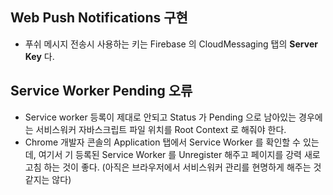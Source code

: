 ## Web Push Notifications 구현
- 푸쉬 메시지 전송시 사용하는 키는 Firebase 의 CloudMessaging 탭의 **Server Key** 다.

## Service Worker Pending 오류
- Service worker 등록이 제대로 안되고 Status 가 Pending 으로 남아있는 경우에는 서비스워커 자바스크립트 파일 위치를 Root Context 로 해줘야 한다.
- Chrome 개발자 콘솔의 Application 탭에서 Service Worker 를 확인할 수 있는데, 여기서 기 등록된 Service Worker 를 Unregister 해주고 페이지를 강력 새로고침 하는 것이 좋다. (아직은 브라우저에서 서비스워커 관리를 현명하게 해주는 것 같지는 않다)
